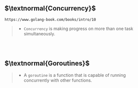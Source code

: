 ## $\textnormal{Concurrency}$

```plaintext
https://www.golang-book.com/books/intro/10
```

> - `Concurrency` is making progress on more than one task <br />
    simultaneously.

<br />
<br />



## $\textnormal{Goroutines}$

> - A `goroutine` is a function that is capable of running <br />
    concurrently with other functions.
